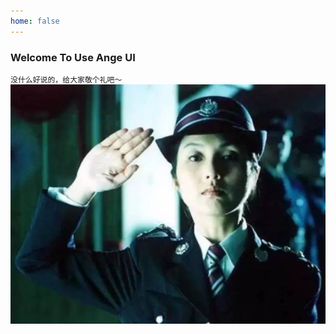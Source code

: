 ```yaml
---
home: false
---
```


### Welcome To Use Ange UI

<code>没什么好说的，给大家敬个礼吧～</code>
![An image](./assets/salute.jpg)

<script>
    import Vue from 'vue'
    import AngeUI from '../src'
    import './scss/docs.scss'
    Vue.use(AngeUI)

    export default {}
</script>